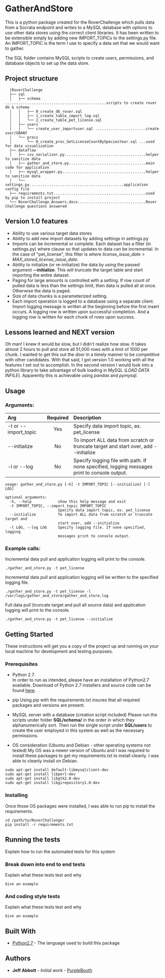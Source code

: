 

# GatherAndStore

This is a python package created for the RoverChallenge which pulls data from a Socrata endpoint and writes to a MySQL database with options to use other data stores using the correct client libraries.  It has been written to be extensible simply by adding new IMPORT_TOPICs to the settings.py file.  An IMPORT_TOPIC is the term I use to specify a data set that we would want to gather.  

The SQL folder contains MySQL scripts to create users, permissions, and database objects to set up the data store.


## Project structure

```
  |RoverChallenge
  ├── sql
  │   ├── schema  ..............................................scripts to create rover db & schema
  │   │   ├── 0_create_db_rover.sql
  │   │   ├── 1_create_table_import_log.sql
  │   │   └── 2_create_table_pet_license.sql  
  │   ├── users
  │   │   └── create_user_importuser.sql .......................create user/GRANT 
  │   └── procs
  │       └── 0_create_proc_GetLicenseCountBySpeciesYear.sql ...used for data visualization
  ├── dataflow
  │   ├── csv_serializer.py.....................................helper to sanitize data 
  │   ├── gather_and_store.py...................................main code for application
  │   ├── mysql_wrapper.py......................................helper to sanitize data 
  │   └── settings.py...........................................application config file  
  ├── requirements.txt..........................................used by pip to install project
  └── RoverChallenge_Answers.docx...............................Rover Challenge questions answered
  ```

## Version 1.0 features
- Ability to use various target data stores
- Ability to add new import datasets by adding settings in settings.py
- Imports can be incremental or complete.  Each dataset has a filter (in settings.py) where clause so that updates to data can be incremental.  In the case of "pet_license", this filter is *where license_issue_date > MAX_stored_license_issue_date*.
- Ability to initialize (or re-initialize) the data by using the passed argument **--initialize**.  This will truncate the target table and start importing the entire dataset.
- Paging for large amounts is controlled with a setting. If row count of pulled data is less than the settings limit, then data is pulled all at once. Otherwise the data is paged.
- Size of data chunks is a parameterized setting.
- Each import operation is logged to a database using a separate client. Import logging message is written at the beginning before the first insert occurs.  A logging row is written upon successful completion.  And a logging row is written for each chunk of rows upon success.


## Lessons learned and NEXT version

Oh man!  I knew it would be slow, but I didn't realize how slow.  It takes almost 2 hours to pull and store all 51,000 rows with a limit of 1000 per chunk.  I wanted to get this out the door in a timely manner to be competitive with other candidates.  With that said, I got version 1.0 working with all the features I set out to accomplish.  In the second version I would look into a python library to take advantage of bulk loading in MySQL (*LOAD DATA INFILE*).  Apparently this is achievable using *pandas* and *pymysql*.


## Usage
 
### Arguments:  
| Arg | Required | Description                            |
| :--- | :---:| :--- |
| -t  or --import_topic | Yes | Specify data import topic, ex. pet_license |
| --initialize | No | To import ALL data from scratch or truncate target and start over, add --initialize |
| -l or --log  | No | Specify logging file with path. If none specified, logging messages print to console output. |

```
usage: gather_and_store.py [-h] -t IMPORT_TOPIC [--initialize] [-l LOG]

optional arguments:
  -h, --help            show this help message and exit
  -t IMPORT_TOPIC, --import_topic IMPORT_TOPIC
                        Specify data import topic, ex. pet_license
  --initialize          To import ALL data from scratch or truncate target and
                        start over, add --initialize
  -l LOG, --log LOG     Specify logging file. If none specified, logging
                        messages print to console output.
```

### Example calls:
Incremental data pull and application logging will print to the console.
```
./gather_and_store.py -t pet_license
```

Incremental data pull and application logging will be written to the specified logging file.
```
./gather_and_store.py -t pet_license -l /var/logs/gather_and_store/gather_and_store.log
```

Full data pull (truncate target and pull all source data) and application logging will print to the console.
```
./gather_and_store.py -t pet_license --initialize
```


## Getting Started

These instructions will get you a copy of the project up and running on your local machine for development and testing purposes.


### Prerequisites

* Python 2.7.  
In order to run as intended, please have an installation of Python2.7 available.  Download of Python 2.7 installers and source code can be found [here](https://www.python.org/download/releases/2.7/).

* pip
Using pip with the requirements.txt insures that all required packages and versions are present.

* MySQL server with a database (creation script included)
Please run the scripts under folder **SQL/schema/** in the order in which they alphanumerically sort.  Then run the single script under **SQL/users** to create the user employed in this system as well as the necessary permissions.

* OS consideration (Ubuntu and Debian - other operating systems not tested)
My OS was a newer version of Ubuntu and I was required to install these packages to get my requirements.txt to install cleanly.  I was able to cleanly install on Debian.
```
sudo apt-get install default-libmysqlclient-dev
sudo apt-get install libperl-dev
sudo apt-get install libgtk2.0-dev
sudo apt-get install libgirepository1.0-dev
```


### Installing

Once those OS packages were installed, I was able to run pip to install the requirements.
```
cd /path/to/RoverChallenge/
pip install -r requirements.txt
```


## Running the tests

Explain how to run the automated tests for this system

### Break down into end to end tests

Explain what these tests test and why

```
Give an example
```

### And coding style tests

Explain what these tests test and why

```
Give an example
```


## Built With

* [Python2.7](https://docs.python.org/2/) - The language used to build this package


## Authors

* **Jeff Abbott** - *Initial work* - [PurpleBooth](https://github.com/PurpleBooth)
